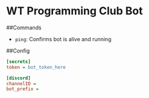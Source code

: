 # WT Programming Club Bot

##Commands

- `ping`: Confirms bot is alive and running


##Config

```ini
[secrets]
token = bot_token_here

[discord]
channelID = 
bot_prefix = 
```
